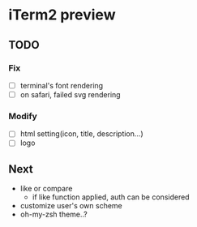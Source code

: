 # iTerm2 preview

## TODO

### Fix

- [ ] terminal's font rendering
- [ ] on safari, failed svg rendering

### Modify

- [ ] html setting(icon, title, description...)
- [ ] logo

## Next

- like or compare
  - if like function applied, auth can be considered
- customize user's own scheme
- oh-my-zsh theme..?

